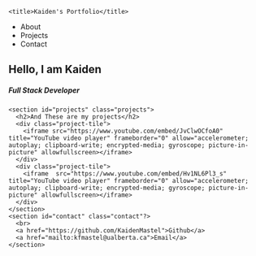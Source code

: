 <!doctype html>
<html lang="en">
  <head>
    <meta charset="utf-8">
    <meta name="viewport" content="width=device-width, initial-scale=1, shrink-to-fit=no">
    <link rel="stylesheet" href="indexstyles.css">

    <title>Kaiden's Portfolio</title>
  </head>
  <body>
    <nav id="navbar" class="navbar">
      <ul class="nav-list">
        <li>About</li>
        <li>Projects</li>
        <li>Contact</li>
      </ul>
    </nav>    
    <section id="welcome-section" class="welcome">
      <h1>Hello, I am Kaiden</h1>
      <h5>Full Stack Developer</h5>
    </section>
    
    <section id="projects" class="projects">
      <h2>And These are my projects</h2>
      <div class="project-tile">
        <iframe src="https://www.youtube.com/embed/JvClwOCfoA0" title="YouTube video player" frameborder="0" allow="accelerometer; autoplay; clipboard-write; encrypted-media; gyroscope; picture-in-picture" allowfullscreen></iframe>
      </div>
      <div class="project-tile">
        <iframe  src="https://www.youtube.com/embed/Hv1NL6Pl3_s" title="YouTube video player" frameborder="0" allow="accelerometer; autoplay; clipboard-write; encrypted-media; gyroscope; picture-in-picture" allowfullscreen></iframe>
      </div>
    </section> 
    <section id="contact" class="contact"?>
      <br>
      <a href="https://github.com/KaidenMastel">Github</a>
      <a href="mailto:kfmastel@ualberta.ca">Email</a>      
    </section>
  </body>
</html>
